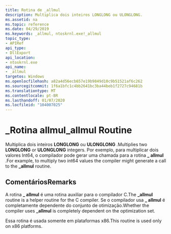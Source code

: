 ```yaml
---
title: Rotina de _allmul
description: Multiplica dois inteiros LONGLONG ou ULONGLONG.
ms.assetid: na
ms.topic: reference
ms.date: 04/29/2019
ms.keywords: _allmul, ntoskrnl.exe!_allmul
topic_type:
- APIRef
api_type:
- DllExport
api_location:
- ntoskrnl.exe
api_name:
- _allmul
targetos: Windows
ms.openlocfilehash: a82a4d56ecb657e19b9849d10c9b51521af6c262
ms.sourcegitcommit: 1f6a1bfc1c4bb2641bc3ba44beb1f2727c94681b
ms.translationtype: MT
ms.contentlocale: pt-BR
ms.lasthandoff: 01/07/2020
ms.locfileid: "104007025"
---
```

# <a name="_allmul-routine"></a><span data-ttu-id="37ebc-103">\_Rotina allmul</span><span class="sxs-lookup"><span data-stu-id="37ebc-103">\_allmul Routine</span></span>

<span data-ttu-id="37ebc-104">Multiplica dois inteiros **LONGLONG** ou **ULONGLONG** .</span><span class="sxs-lookup"><span data-stu-id="37ebc-104">Multiplies two **LONGLONG** or **ULONGLONG** integers.</span></span>
<span data-ttu-id="37ebc-105">Por exemplo, para multiplicar dois valores Int64, o compilador pode gerar uma chamada para a rotina **\_ allmul** .</span><span class="sxs-lookup"><span data-stu-id="37ebc-105">For example, to multiply two int64 values the compiler might generate a call to the **\_allmul** routine.</span></span>

## <a name="remarks"></a><span data-ttu-id="37ebc-106">Comentários</span><span class="sxs-lookup"><span data-stu-id="37ebc-106">Remarks</span></span>

<span data-ttu-id="37ebc-107">A rotina **\_ allmul** é uma rotina auxiliar para o compilador C.</span><span class="sxs-lookup"><span data-stu-id="37ebc-107">The **\_allmul** routine is a helper routine for the C compiler.</span></span>
<span data-ttu-id="37ebc-108">Se o compilador usa **\_ allmul** é completamente dependente do conjunto de otimização.</span><span class="sxs-lookup"><span data-stu-id="37ebc-108">Whether the compiler uses **\_allmul** is completely dependent on the optimization set.</span></span>

<span data-ttu-id="37ebc-109">Essa rotina é usada somente em plataformas x86.</span><span class="sxs-lookup"><span data-stu-id="37ebc-109">This routine is used only on x86 platforms.</span></span>
